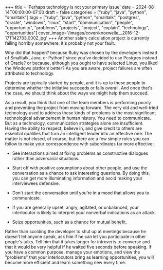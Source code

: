 +++
title = 'Perhaps technology is not your primary issue'
date = 2024-08-14T00:00:00-07:00
draft = false
categories = ["ruby", "java", "python", "smalltalk"]
tags = ["ruby", "java", "python", "smalltalk", "postgres", "oracle", "windows", "linux", "start", "communication", "people", "opportunity", "problems", "projects", "project", "explain", "technology", "opportunities"]
cover_image='/images/cover/knoxwelle__2016-12-17T142733.000Z.jpg'
+++
Another salary calculation project is currently failing horribly somewhere; it's probably not your fault.

Why did that happen? because Ruby was chosen by the developers instead of Smalltalk, Java, or Python? since you've decided to use Postgres instead of Oracle? or because, although you ought to have selected Linux, you liked the Windows platform better? As you are aware, project failures are often attributed to technology. 

Projects are typically started by people, and it is up to these people to determine whether the initiative succeeds or fails overall. And once that's the case, we should think about the ways we might help them succeed.

As a result, you think that one of the team members is performing poorly and preventing the project from moving forward. The very old and well-tried technology used to address these kinds of problems is the most significant technological advancement in human history. You need to communicate. 
But as a technology, communication strategies alone are insufficient. Having the ability to respect, believe in, and give credit to others are essential qualities that turn an intelligent leader into an effective one. 
The matter is not closed, of course, but there are a few simple rules you can follow to make your correspondence with subordinates far more effective: 

- See interactions aimed at fixing problems as constructive dialogues rather than adversarial situations.

- Start off with positive assumptions about other people, and use the conversation as a chance to ask interesting questions. By doing this, you can get more illuminating information and avoid making your interviewees defensive. 

- Don't start the conversation until you're in a mood that allows you to communicate. 

- If you are generally upset, angry, agitated, or unbalanced, your interlocutor is likely to interpret your nonverbal indications as an attack. 

- Seize opportunities, such as a chance for mutual benefit.

Rather than scolding the developer to shut up at meetings because he doesn't let anyone speak, ask him if he can let you participate in other people's talks. Tell him that it takes longer for introverts to converse and that it would be very helpful if he waited five seconds before speaking. 
If you have a common purpose, manage your emotions, and view the "problems" that your interlocutors bring as learning opportunities, you will become more efficient and learn something new every time.